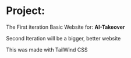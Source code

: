 # Project:

The First iteration Basic Website for:
**AI-Takeover**


Second Iteration will be a bigger, better website

This was made with TailWind CSS
